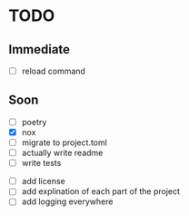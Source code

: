 # TODO

## Immediate

- [ ] reload command

## Soon

- [ ] poetry
- [x] nox
- [ ] migrate to project.toml
- [ ] actually write readme
- [ ] write tests
<!-- - [ ] migrate all slash command logic to different files -->
- [ ] add license
- [ ] add explination of each part of the project
- [ ] add logging everywhere
